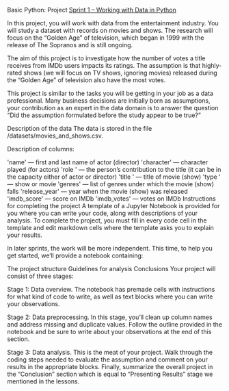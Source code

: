 Basic Python: Project
[Sprint 1 – Working with Data in Python](https://github.com/raulmejia000/Data_projects_TripleTen/blob/main/Basic%20Python%20Project/Sprint%201%20Working%20with%20Data%20in%20Python.ipynb)


In this project, you will work with data from the entertainment industry. You will study a dataset with records on movies and shows. The research will focus on the “Golden Age” of television, which began in 1999 with the release of The Sopranos and is still ongoing.

The aim of this project is to investigate how the number of votes a title receives from IMDb users impacts its ratings. The assumption is that highly-rated shows (we will focus on TV shows, ignoring movies) released during the “Golden Age” of television also have the most votes.

This project is similar to the tasks you will be getting in your job as a data professional. Many business decisions are initially born as assumptions, your contribution as an expert in the data domain is to answer the question “Did the assumption formulated before the study appear to be true?”

Description of the data
The data is stored in the file /datasets/movies_and_shows.csv. 

Description of columns:

'name' — first and last name of actor (director)
'character' — character played (for actors)
'role ' — the person’s contribution to the title (it can be in the capacity either of actor or director)
'title ' — title of movie (show)
'type ' — show or movie
'genres' — list of genres under which the movie (show) falls
'release_year' — year when the movie (show) was released
'imdb_score' — score on IMDb
'imdb_votes' — votes on IMDb
Instructions for completing the project
A template of a Jupyter Notebook is provided for you where you can write your code, along with descriptions of your analysis. To complete the project, you must fill in every code cell in the template and edit markdown cells where the template asks you to explain your results.

In later sprints, the work will be more independent. This time, to help you get started, we’ll provide a notebook containing:

The project structure
Guidelines for analysis
Conclusions
Your project will consist of three stages:

Stage 1: Data overview. The notebook has premade cells with instructions for what kind of code to write, as well as text blocks where you can write your observations.

Stage 2: Data preprocessing. In this stage, you’ll clean up column names and address missing and duplicate values. Follow the outline provided in the notebook and be sure to write about your observations at the end of this section.

Stage 3: Data analysis. This is the meat of your project. Walk through the coding steps needed to evaluate the assumption and comment on your results in the appropriate blocks. Finally, summarize the overall project in the “Conclusion” section which is equal to “Presenting Results” stage we mentioned in the lessons.
